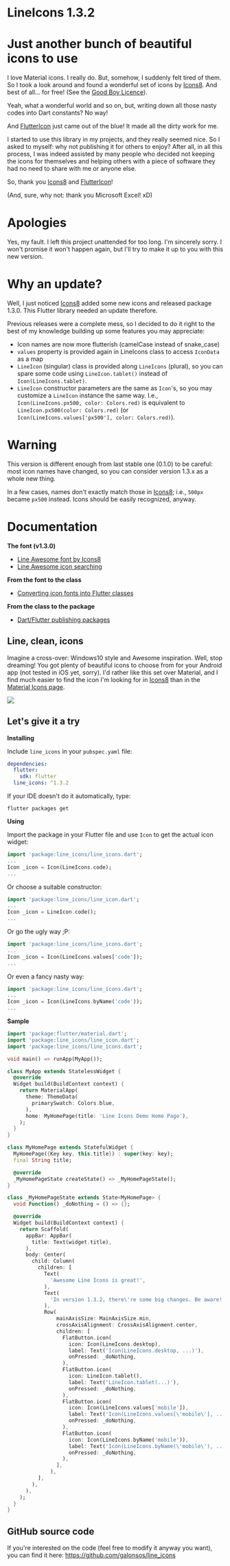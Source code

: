 # LineIcons 1.3.2

# Just another bunch of beautiful icons to use

I love Material icons. I really do. But, somehow, I suddenly felt tired of them. So I took a look around and found a wonderful set of icons by [Icons8](https://icons8.com/line-awesome). And best of all... for free! (See the [Good Boy Licence](https://icons8.com/good-boy-license/)).

Yeah, what a wonderful world and so on, but, writing down all those nasty codes into Dart constants? No way!

And [FlutterIcon](http://fluttericon.com/) just came out of the blue! It made all the dirty work for me.

I started to use this library in my projects, and they really seemed nice. So I asked to myself: why not publishing it for others to enjoy? After all, in all this process, I was indeed assisted by many people 
who decided not keeping the icons for themselves and helping others with a piece of software they had no need to share with me or anyone else.

So, thank you [Icons8](https://icons8.com/line-awesome) and [FlutterIcon](http://fluttericon.com/)!

(And, sure, why not: thank you Microsoft Excel! xD)

# Apologies

Yes, my fault. I left this project unattended for too long. I'm sincerely sorry. I won't promise it won't happen again, but I'll try to make it up to you with this new version.

# Why an update?

Well, I just noticed [Icons8](https://icons8.com/line-awesome) added some new icons and released package 1.3.0. This Flutter library needed an update therefore.

Previous releases were a complete mess, so I decided to do it right to the best of my knowledge building up some features you may appreciate:

* Icon names are now more flutterish (camelCase instead of snake_case)
* `values` property is provided again in LineIcons class to access `IconData` as a map
* `LineIcon` (singular) class is provided along `LineIcons` (plural), so you can spare some code using `LineIcon.tablet()` instead of `Icon(LineIcons.tablet)`.
* `LineIcon` constructor parameters are the same as `Icon`'s, so you may customize a `LineIcon` instance the same way. I.e., `Icon(LineIcons.px500, color: Colors.red)` is equivalent to `LineIcon.px500(color: Colors.red)` (or `Icon(LineIcons.values['px500'], color: Colors.red)`).

# Warning

This version is different enough from last stable one (0.1.0) to be careful: most icon names have changed, so you can consider version 1.3.x as a whole new thing. 

In a few cases, names don't exactly match those in [Icons8](https://icons8.com/line-awesome); i.e., `500px` became `px500` instead. Icons should be easily recognized, anyway.

# Documentation

**The font (v1.3.0)**

* [Line Awesome font by Icons8](https://icons8.com/line-awesome)
* [Line Awesome icon searching](https://icons8.com/line-awesome)

**From the font to the class**

* [Converting icon fonts into Flutter classes](http://fluttericon.com/)

**From the class to the package**

* [Dart/Flutter publishing packages](https://www.dartlang.org/tools/pub/publishing)

## Line, clean, icons

Imagine a cross-over: Windows10 style and Awesome inspiration. Well, stop dreaming! You got plenty of beautiful icons to choose from for your Android app (not tested in iOS yet, sorry). I'd rather like this set over Material, and I find much easier to find the icon I'm looking for in [Icons8](https://icons8.com/line-awesome) than in the [Material Icons page](https://material.io/tools/icons/?style=baseline).

[<img src="https://maxcdn.icons8.com/app/uploads/2016/01/line-vs-font-awesome-header-2.0.png" />](https://maxcdn.icons8.com/app/uploads/2016/01/line-vs-font-awesome-header-2.0.png)

## Let's give it a try

**Installing**

Include `line_icons` in your `pubspec.yaml` file:

```yaml
dependencies:
  flutter:
    sdk: flutter
  line_icons: ^1.3.2
```

If your IDE doesn't do it automatically, type:

`flutter packages get`

**Using**

Import the package in your Flutter file and use `Icon` to get the actual icon widget:

```dart
import 'package:line_icons/line_icons.dart';
...
Icon _icon = Icon(LineIcons.code);
...
```

Or choose a suitable constructor:

```dart
import 'package:line_icons/line_icon.dart';
...
Icon _icon = LineIcon.code();
...
```

Or go the ugly way ;P:

```dart
import 'package:line_icons/line_icons.dart';
...
Icon _icon = Icon(LineIcons.values['code']);
...
```

Or even a fancy nasty way:

```dart
import 'package:line_icons/line_icons.dart';
...
Icon _icon = Icon(LineIcons.byName('code'));
...
```

**Sample**

```dart
import 'package:flutter/material.dart';
import 'package:line_icons/line_icon.dart';
import 'package:line_icons/line_icons.dart';

void main() => runApp(MyApp());

class MyApp extends StatelessWidget {
  @override
  Widget build(BuildContext context) {
    return MaterialApp(
      theme: ThemeData(
        primarySwatch: Colors.blue,
      ),
      home: MyHomePage(title: 'Line Icons Demo Home Page'),
    );
  }
}

class MyHomePage extends StatefulWidget {
  MyHomePage({Key key, this.title}) : super(key: key);
  final String title;

  @override
  _MyHomePageState createState() => _MyHomePageState();
}

class _MyHomePageState extends State<MyHomePage> {
  void Function() _doNothing = () => {};

  @override
  Widget build(BuildContext context) {
    return Scaffold(
      appBar: AppBar(
        title: Text(widget.title),
      ),
      body: Center(
        child: Column(
          children: [
            Text(
              'Awesome Line Icons is great!',
            ),
            Text(
              'In version 1.3.2, there\'re some big changes. Be aware!',
            ),
            Row(
                mainAxisSize: MainAxisSize.min,
                crossAxisAlignment: CrossAxisAlignment.center,
                children: [
                  FlatButton.icon(
                    icon: Icon(LineIcons.desktop),
                    label: Text('Icon(LineIcons.desktop, ...)'),
                    onPressed: _doNothing,
                  ),
                  FlatButton.icon(
                    icon: LineIcon.tablet(),
                    label: Text('LineIcon.tablet(...)'),
                    onPressed: _doNothing,
                  ),
                  FlatButton.icon(
                    icon: Icon(LineIcons.values['mobile']),
                    label: Text('Icon(LineIcons.values[\'mobile\'], ...)'),
                    onPressed: _doNothing,
                  ),
                  FlatButton.icon(
                    icon: Icon(LineIcons.byName('mobile')),
                    label: Text('Icon(LineIcons.byName(\'mobile\'), ...)'),
                    onPressed: _doNothing,
                  ),
                ],
              ),
          ],
        ),
      ),
    );
  }
}
```

## GitHub source code

If you're interested on the code (feel free to modify it anyway you want), you can find it here: https://github.com/galonsos/line_icons
